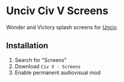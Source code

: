 # Unciv Civ V Screens

Wonder and Victory splash screens for [Unciv](https://github.com/yairm210/UnCiv).

## Installation

1. Search for "Screens"
2. Download `Civ V - Screens`
3. Enable permanent audiovisual mod